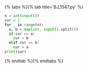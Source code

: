 {% tabs %}{% tab title='BJ_1547.py' %}

```py
n = int(input())
cur = 1
for _ in range(n):
  a, b = map(int, input().split())
  if cur == a:
    cur = b
  elif cur == b:
    cur = a
print(cur)
```

{% endtab %}{% endtabs %}
